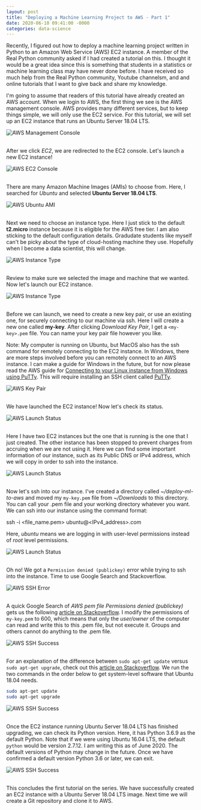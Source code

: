 ```yaml
---
layout: post
title: "Deploying a Machine Learning Project to AWS - Part 1"
date: 2020-06-10 09:41:00 -0000
categories: data-science
---
```

Recently, I figured out how to deploy a machine learning project written in
Python to an Amazon Web Service (AWS) EC2 instance. A member of the Real Python
community asked if I had created a tutorial on this. I thought it would be a
great idea since this is something that students in a statistics or machine
learning class may have never done before. I have received so much help from
the Real Python community, Youtube channelsm, and and online tutorials that
I want to give back and share my knowledge.

I'm going to assume that readers of this tutorial have already created an AWS
account. When we login to AWS, the first thing we see is the AWS management
console. AWS provides many different services, but to keep things simple, we
will only use the EC2 service. For this tutorial, we will set up an EC2
instance that runs an Ubuntu Server 18.04 LTS.

![AWS Management Console](/assets/images/1-aws-management-console.png)


<br>After we click *EC2*, we are redirected to the EC2 console. Let's launch a
new EC2 instance!<br>

![AWS EC2 Console](/assets/images/2-aws-ec2-console.png)


<br>There are many Amazon Machine Images (AMIs) to choose from. Here,
I searched for *Ubuntu* and selected **Ubuntu Server 18.04 LTS**.<br>

![AWS Ubuntu AMI](/assets/images/3-aws-ami.png)


<br>Next we need to choose an instance type. Here I just stick to the default
**t2.micro** instance because it is eligible for the AWS free tier. I am also
sticking to the default configuration details. Gradudate students like myself
can't be picky about the type of cloud-hosting machine they use. Hopefully
when I become a data scientist, this will change. <br>

![AWS Instance Type](/assets/images/4-aws-instance-type.png)


<br>Review to make sure we selected the image and machine that we wanted.
Now let's launch our EC2 instance.<br>

![AWS Instance Type](/assets/images/5-aws-review-and-launch.png)


<br>Before we can launch, we need to create a new key pair, or use an existing
one, for securely connecting to our machine via ssh. Here I will create a new
one called **my-key**. After clicking *Download Key Pair*, I get a
`<my-key>.pem` file. You can name your key pair file however you like.

Note: My computer is running on Ubuntu, but MacOS also has the ssh command
for remotely connecting to the EC2 instance. In Windows, there are more steps
involved before you can remotely connect to an AWS instance. I can make a guide
for Windows in the future, but for now please read the AWS guide for
[Connecting to your Linux instance from Windows using PuTTy](https://docs.aws.amazon.com/AWSEC2/latest/UserGuide/putty.html).
This will require installing an SSH client called [PuTTy](https://www.putty.org/).

![AWS Key Pair](/assets/images/6-aws-key-pair.png)


<br> We have launched the EC2 instance! Now let's check its status. <br>

![AWS Launch Status](/assets/images/7-aws-launch-status.png)


<br> Here I have two EC2 instances but the one that is running is the one that
I just created. The other instance has been stopped to prevent charges from
accruing when we are not using it. Here we can find some important information
of our instance, such as its Public DNS or IPv4 address, which we will copy
in order to ssh into the instance. <br>

![AWS Launch Status](/assets/images/8-aws-ec2-running.png)


<br> Now let's ssh into our instance. I've created a directory called
*~/deploy-ml-to-aws* and moved my `my-key.pem` file from *~/Downloads*
to this directory. You can call your .pem file and your working directory
whatever you want. We can ssh into our instance using the command format:

ssh -i \<file_name.pem> ubuntu@\<IPv4_address>.com

Here, *ubuntu* means we are logging in with user-level permissions instead of
*root* level permissions.
<br>

![AWS Launch Status](/assets/images/9-aws-ssh.png)


<br> Oh no! We got a `Permission denied (publickey)` error while trying to ssh
into the instance. Time to use Google Search and Stackoverflow. <br>

![AWS SSH Error](/assets/images/10-aws-ssh-error.png)


<br> A quick Google Search of *AWS pem file Permissions denied (publickey)*
gets us the following [article on Stackoverflow](https://stackoverflow.com/questions/1454629/aws-ssh-access-permission-denied-publickey-issue).
I modify the permissions of `my-key.pem` to 600, which means that only the
*user/owner* of the computer can read and write this to this .pem file, but
not execute it. Groups and others cannot do anything to the .pem file. <br>

![AWS SSH Success](/assets/images/11-aws-ssh-success.png)


<br> For an explanation of the difference between `sudo apt-get update` versus
`sudo apt-get upgrade`, check out this [article on Stackoverflow](https://unix.stackexchange.com/questions/361814/whats-the-difference-between-software-update-and-upgrade).
We run the two commands in the order below to get system-level software that
Ubuntu 18.04 needs.
<br>

```bash
sudo apt-get update
sudo apt-get upgrade
```

![AWS SSH Success](/assets/images/12-update-and-upgrade.png)


<br> Once the EC2 instance running Ubuntu Server 18.04 LTS has finished
upgrading, we can check its Python version. Here, it has Python 3.6.9 as
the default Python. Note that if we were using Ubuntu 16.04 LTS, the
default `python` would be version 2.7.12. I am writing this as of
June 2020. The default versions of Python may change in the future.
Once we have confirmed a default version Python 3.6 or later, we can exit.
<br>

![AWS SSH Success](/assets/images/13-aws-python.png)


<br>This concludes the first tutorial on the series. We have successfully created
an EC2 instance with a Ubuntu Server 18.04 LTS image. Next time we will
create a Git repository and clone it to AWS.<br>